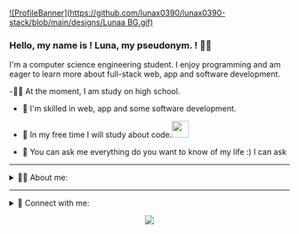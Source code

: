 [![ProfileBanner](https://github.com/lunax0390/lunax0390-stack/blob/main/designs/Lunaa BG.gif)](https://lunax0390.is-a.dev/)

### Hello, my name is ! Luna, my pseudonym. ! 🙋‍♂
I'm a computer science engineering student.
I enjoy programming and am eager to learn more about full-stack web, app and software development.


-👨‍🎓 At the moment, I am study on high school.


- 🌱 I'm skilled in web, app and some software development.

- 👯 In my free time I will study about code.<img src="https://media.giphy.com/media/WUlplcMpOCEmTGBtBW/giphy.gif" width="30">

- 💬 You can ask me everything do you want to know of my life :) I can ask 

---

<div>
    <details active="true">
        <summary>👨‍💻 About me:</summary>
            <br>
<div> 
    - Technologies:
        <p><br>
            <img align="left" alt="cmulay | C++" width="22px" src="https://github.com/lunax0390/lunax0390-stack/blob/main/designs/mytech/c-plus-plus-logo.png" />
            <img align="left" alt="cmulay | HTML5" width="22px" src="https://github.com/lunax0390/lunax0390-stack/blob/main/designs/mytech/html-5.png" />
            <img align="left" alt="cmulay | CSS3" width="22px" src="https://github.com/lunax0390/lunax0390-stack/blob/main/designs/mytech/css3.png" />                      
            <img align="left" alt="cmulay | PHP" width="22px" src="https://github.com/lunax0390/lunax0390-stack/blob/main/designs/mytech/php-logo.png" />                      
            <img align="left" alt="cmulay | JAVA" width="22px" src="https://github.com/lunax0390/lunax0390-stack/blob/main/designs/mytech/java-coffee-cup-logo.png" />                      
            <img align="left" alt="cmulay | JavaScript" width="22px" src="https://github.com/lunax0390/lunax0390-stack/blob/main/designs/mytech/javascript-logo.png" />                      
            <img align="left" alt="cmulay | React" width="22px" src="https://github.com/lunax0390/lunax0390-stack/blob/main/designs/mytech/react-native.png" />                                         
            <img align="left" alt="cmulay | Android with Kotlin" width="22px" src="https://github.com/lunax0390/lunax0390-stack/blob/main/designs/mytech/kotlin.png" />                                          
            <img align="left" alt="cmulay | Swift" width="22px" src="https://github.com/lunax0390/lunax0390-stack/blob/main/designs/mytech/swift.png" />                      
            <img align="left" alt="cmulay | Python" width="22px" src="https://github.com/lunax0390/lunax0390-stack/blob/main/designs/mytech/python.png" />                      
        </p><br>
</div>

<br>

<div> 
     - IDE's and S/W Package Managers:
            <p><br>
                <img align="left" alt="lunax0390-stack | Adobe Dreamweaver" width="22px" src="https://github.com/lunax0390/lunax0390-stack/blob/main/designs/ide_packages/intellij-idea.png" />
                <img align="left" alt="lunax0390-stack | Adobe Dreamweaver" width="22px" src="https://github.com/lunax0390/lunax0390-stack/blob/main/designs/ide_packages/pycharm.png" />
                <img align="left" alt="lunax0390-stack | Visual Studio Code" width="22px" src="https://github.com/lunax0390/lunax0390-stack/blob/main/designs/ide_packages/visual-studio-logo.png" />
                <img align="left" alt="lunax0390-stack | Apple XCode" width="22px" src="https://github.com/lunax0390/lunax0390-stack/blob/main/designs/ide_packages/xcode.png" />
                <img align="left" alt="lunax0390-stack | Apple XCode" width="22px" src="https://github.com/lunax0390/lunax0390-stack/blob/main/designs/ide_packages/npm.png" />
                <img align="left" alt="lunax0390-stack | Apple XCode" width="22px" src="https://github.com/lunax0390/lunax0390-stack/blob/main/designs/ide_packages/homebrew.png" />
            </p><br>
</div>

<br>

<div> 
    - OS:
        <p><br>
            <img align="left" alt="lunax0390-stack | macOS" width="22px" src="https://github.com/lunax0390/lunax0390-stack/blob/main/designs/os/mac-os.png" />
            <img align="left" alt="lunax0390-stack | Windows" width="22px" src="https://github.com/lunax0390/lunax0390-stack/blob/main/designs/os/windows-client.png" />                      
        </p>
        <br>
</div>
    </details>
</div>

---

<div>
    <details active="true">
        <summary> 🔗 Connect with me:</summary>
            <br>
            <div> 
 - Visit:
 <p>
  
  [<img align="left" alt="cmulay | Portfolio" width="22px" src="https://github.com/lunax0390/lunax0390-stack/blob/main/designs/socials/domain.png" />](https://lunax0390.is-a.dev/)
  
 </p> <br>
</div>

<br>

<div>
  - Social (I have only email contact):
 <p>
  
  [<img align="left" alt="lunax0390-stack | Mail" width="22px" src="https://github.com/lunax0390/lunax0390-stack/blob/main/designs/socials/gmail.png" />](mailto:moonsec99@gmail.com)
 
 </p>
</div>
            <br>
    </details>
</div>




<p align="center">
<img src="https://img.shields.io/badge/%F0%9F%8F%86%20Made%20With%20%E2%9D%A4%20In-Thailand-green"/>

</p>
